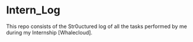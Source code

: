 # Intern_Log
This repo consists of the Str0uctured log of all the tasks performed by me during my Internship [Whalecloud]. 
